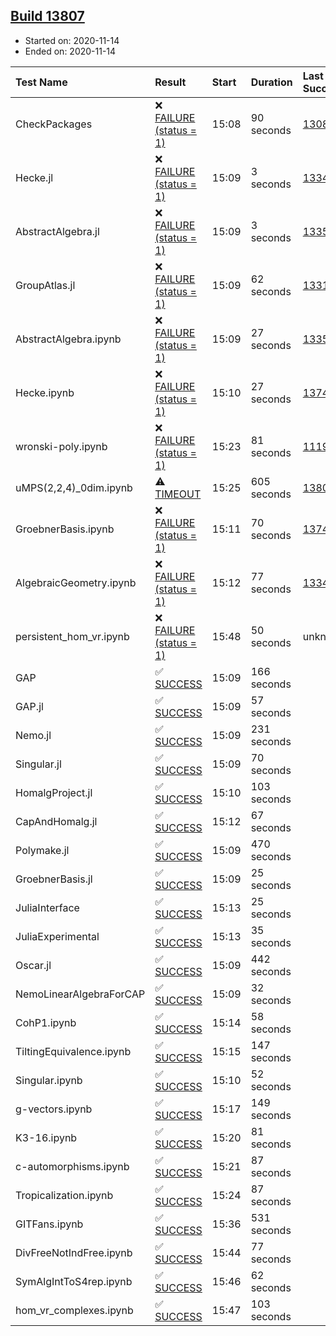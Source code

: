 ## [Build 13807](https://oscarci.mathematik.uni-kl.de/job/oscar/13807/)

* Started on: 2020-11-14
* Ended on: 2020-11-14

| Test Name    | Result | Start | Duration | Last Success | First Failure |
|:-------------|:-------|:------|:---------|:-------------|:--------------|
| CheckPackages | ❌ [FAILURE (status = 1)](https://oscarci.mathematik.uni-kl.de/job/oscar/13807/artifact/logs/build-13807/CheckPackages.log) | 15:08 | 90 seconds | [13085](https://oscarci.mathematik.uni-kl.de/job/oscar/13085/) | [13086](https://oscarci.mathematik.uni-kl.de/job/oscar/13086/) |
| Hecke.jl | ❌ [FAILURE (status = 1)](https://oscarci.mathematik.uni-kl.de/job/oscar/13807/artifact/logs/build-13807/Hecke.jl.log) | 15:09 | 3 seconds | [13341](https://oscarci.mathematik.uni-kl.de/job/oscar/13341/) | [13342](https://oscarci.mathematik.uni-kl.de/job/oscar/13342/) |
| AbstractAlgebra.jl | ❌ [FAILURE (status = 1)](https://oscarci.mathematik.uni-kl.de/job/oscar/13807/artifact/logs/build-13807/AbstractAlgebra.jl.log) | 15:09 | 3 seconds | [13355](https://oscarci.mathematik.uni-kl.de/job/oscar/13355/) | [13356](https://oscarci.mathematik.uni-kl.de/job/oscar/13356/) |
| GroupAtlas.jl | ❌ [FAILURE (status = 1)](https://oscarci.mathematik.uni-kl.de/job/oscar/13807/artifact/logs/build-13807/GroupAtlas.jl.log) | 15:09 | 62 seconds | [13311](https://oscarci.mathematik.uni-kl.de/job/oscar/13311/) | [13312](https://oscarci.mathematik.uni-kl.de/job/oscar/13312/) |
| AbstractAlgebra.ipynb | ❌ [FAILURE (status = 1)](https://oscarci.mathematik.uni-kl.de/job/oscar/13807/artifact/logs/build-13807/AbstractAlgebra.ipynb.log) | 15:09 | 27 seconds | [13355](https://oscarci.mathematik.uni-kl.de/job/oscar/13355/) | [13356](https://oscarci.mathematik.uni-kl.de/job/oscar/13356/) |
| Hecke.ipynb | ❌ [FAILURE (status = 1)](https://oscarci.mathematik.uni-kl.de/job/oscar/13807/artifact/logs/build-13807/Hecke.ipynb.log) | 15:10 | 27 seconds | [13749](https://oscarci.mathematik.uni-kl.de/job/oscar/13749/) | [13750](https://oscarci.mathematik.uni-kl.de/job/oscar/13750/) |
| wronski-poly.ipynb | ❌ [FAILURE (status = 1)](https://oscarci.mathematik.uni-kl.de/job/oscar/13807/artifact/logs/build-13807/wronski-poly.ipynb.log) | 15:23 | 81 seconds | [11192](https://oscarci.mathematik.uni-kl.de/job/oscar/11192/) | [11193](https://oscarci.mathematik.uni-kl.de/job/oscar/11193/) |
| uMPS(2,2,4)_0dim.ipynb | ⚠ [TIMEOUT](https://oscarci.mathematik.uni-kl.de/job/oscar/13807/artifact/logs/build-13807/uMPS-2-2-4-_0dim.ipynb.log) | 15:25 | 605 seconds | [13805](https://oscarci.mathematik.uni-kl.de/job/oscar/13805/) | [13806](https://oscarci.mathematik.uni-kl.de/job/oscar/13806/) |
| GroebnerBasis.ipynb | ❌ [FAILURE (status = 1)](https://oscarci.mathematik.uni-kl.de/job/oscar/13807/artifact/logs/build-13807/GroebnerBasis.ipynb.log) | 15:11 | 70 seconds | [13748](https://oscarci.mathematik.uni-kl.de/job/oscar/13748/) | [13749](https://oscarci.mathematik.uni-kl.de/job/oscar/13749/) |
| AlgebraicGeometry.ipynb | ❌ [FAILURE (status = 1)](https://oscarci.mathematik.uni-kl.de/job/oscar/13807/artifact/logs/build-13807/AlgebraicGeometry.ipynb.log) | 15:12 | 77 seconds | [13341](https://oscarci.mathematik.uni-kl.de/job/oscar/13341/) | [13342](https://oscarci.mathematik.uni-kl.de/job/oscar/13342/) |
| persistent_hom_vr.ipynb | ❌ [FAILURE (status = 1)](https://oscarci.mathematik.uni-kl.de/job/oscar/13807/artifact/logs/build-13807/persistent_hom_vr.ipynb.log) | 15:48 | 50 seconds | unknown | unknown |
| GAP | ✅ [SUCCESS](https://oscarci.mathematik.uni-kl.de/job/oscar/13807/artifact/logs/build-13807/GAP.log) | 15:09 | 166 seconds |  |  |
| GAP.jl | ✅ [SUCCESS](https://oscarci.mathematik.uni-kl.de/job/oscar/13807/artifact/logs/build-13807/GAP.jl.log) | 15:09 | 57 seconds |  |  |
| Nemo.jl | ✅ [SUCCESS](https://oscarci.mathematik.uni-kl.de/job/oscar/13807/artifact/logs/build-13807/Nemo.jl.log) | 15:09 | 231 seconds |  |  |
| Singular.jl | ✅ [SUCCESS](https://oscarci.mathematik.uni-kl.de/job/oscar/13807/artifact/logs/build-13807/Singular.jl.log) | 15:09 | 70 seconds |  |  |
| HomalgProject.jl | ✅ [SUCCESS](https://oscarci.mathematik.uni-kl.de/job/oscar/13807/artifact/logs/build-13807/HomalgProject.jl.log) | 15:10 | 103 seconds |  |  |
| CapAndHomalg.jl | ✅ [SUCCESS](https://oscarci.mathematik.uni-kl.de/job/oscar/13807/artifact/logs/build-13807/CapAndHomalg.jl.log) | 15:12 | 67 seconds |  |  |
| Polymake.jl | ✅ [SUCCESS](https://oscarci.mathematik.uni-kl.de/job/oscar/13807/artifact/logs/build-13807/Polymake.jl.log) | 15:09 | 470 seconds |  |  |
| GroebnerBasis.jl | ✅ [SUCCESS](https://oscarci.mathematik.uni-kl.de/job/oscar/13807/artifact/logs/build-13807/GroebnerBasis.jl.log) | 15:09 | 25 seconds |  |  |
| JuliaInterface | ✅ [SUCCESS](https://oscarci.mathematik.uni-kl.de/job/oscar/13807/artifact/logs/build-13807/JuliaInterface.log) | 15:13 | 25 seconds |  |  |
| JuliaExperimental | ✅ [SUCCESS](https://oscarci.mathematik.uni-kl.de/job/oscar/13807/artifact/logs/build-13807/JuliaExperimental.log) | 15:13 | 35 seconds |  |  |
| Oscar.jl | ✅ [SUCCESS](https://oscarci.mathematik.uni-kl.de/job/oscar/13807/artifact/logs/build-13807/Oscar.jl.log) | 15:09 | 442 seconds |  |  |
| NemoLinearAlgebraForCAP | ✅ [SUCCESS](https://oscarci.mathematik.uni-kl.de/job/oscar/13807/artifact/logs/build-13807/NemoLinearAlgebraForCAP.log) | 15:09 | 32 seconds |  |  |
| CohP1.ipynb | ✅ [SUCCESS](https://oscarci.mathematik.uni-kl.de/job/oscar/13807/artifact/logs/build-13807/CohP1.ipynb.log) | 15:14 | 58 seconds |  |  |
| TiltingEquivalence.ipynb | ✅ [SUCCESS](https://oscarci.mathematik.uni-kl.de/job/oscar/13807/artifact/logs/build-13807/TiltingEquivalence.ipynb.log) | 15:15 | 147 seconds |  |  |
| Singular.ipynb | ✅ [SUCCESS](https://oscarci.mathematik.uni-kl.de/job/oscar/13807/artifact/logs/build-13807/Singular.ipynb.log) | 15:10 | 52 seconds |  |  |
| g-vectors.ipynb | ✅ [SUCCESS](https://oscarci.mathematik.uni-kl.de/job/oscar/13807/artifact/logs/build-13807/g-vectors.ipynb.log) | 15:17 | 149 seconds |  |  |
| K3-16.ipynb | ✅ [SUCCESS](https://oscarci.mathematik.uni-kl.de/job/oscar/13807/artifact/logs/build-13807/K3-16.ipynb.log) | 15:20 | 81 seconds |  |  |
| c-automorphisms.ipynb | ✅ [SUCCESS](https://oscarci.mathematik.uni-kl.de/job/oscar/13807/artifact/logs/build-13807/c-automorphisms.ipynb.log) | 15:21 | 87 seconds |  |  |
| Tropicalization.ipynb | ✅ [SUCCESS](https://oscarci.mathematik.uni-kl.de/job/oscar/13807/artifact/logs/build-13807/Tropicalization.ipynb.log) | 15:24 | 87 seconds |  |  |
| GITFans.ipynb | ✅ [SUCCESS](https://oscarci.mathematik.uni-kl.de/job/oscar/13807/artifact/logs/build-13807/GITFans.ipynb.log) | 15:36 | 531 seconds |  |  |
| DivFreeNotIndFree.ipynb | ✅ [SUCCESS](https://oscarci.mathematik.uni-kl.de/job/oscar/13807/artifact/logs/build-13807/DivFreeNotIndFree.ipynb.log) | 15:44 | 77 seconds |  |  |
| SymAlgIntToS4rep.ipynb | ✅ [SUCCESS](https://oscarci.mathematik.uni-kl.de/job/oscar/13807/artifact/logs/build-13807/SymAlgIntToS4rep.ipynb.log) | 15:46 | 62 seconds |  |  |
| hom_vr_complexes.ipynb | ✅ [SUCCESS](https://oscarci.mathematik.uni-kl.de/job/oscar/13807/artifact/logs/build-13807/hom_vr_complexes.ipynb.log) | 15:47 | 103 seconds |  |  |
